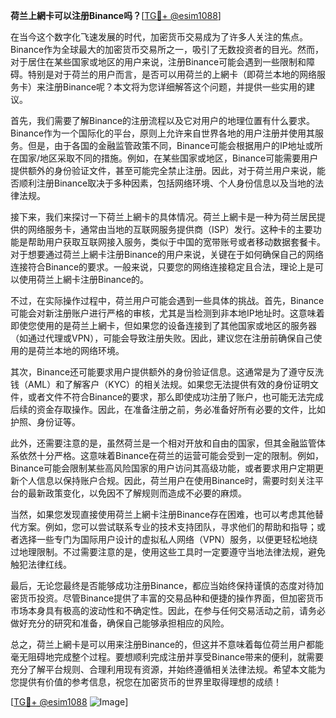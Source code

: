 **荷兰上網卡可以注册Binance吗？**[[TG💪+ @esim1088](https://t.me/s/esim1088)]

在当今这个数字化飞速发展的时代，加密货币交易成为了许多人关注的焦点。Binance作为全球最大的加密货币交易所之一，吸引了无数投资者的目光。然而，对于居住在某些国家或地区的用户来说，注册Binance可能会遇到一些限制和障碍。特别是对于荷兰的用户而言，是否可以用荷兰的上網卡（即荷兰本地的网络服务卡）来注册Binance呢？本文将为您详细解答这个问题，并提供一些实用的建议。

首先，我们需要了解Binance的注册流程以及它对用户的地理位置有什么要求。Binance作为一个国际化的平台，原则上允许来自世界各地的用户注册并使用其服务。但是，由于各国的金融监管政策不同，Binance可能会根据用户的IP地址或所在国家/地区采取不同的措施。例如，在某些国家或地区，Binance可能需要用户提供额外的身份验证文件，甚至可能完全禁止注册。因此，对于荷兰用户来说，能否顺利注册Binance取决于多种因素，包括网络环境、个人身份信息以及当地的法律法规。

接下来，我们来探讨一下荷兰上網卡的具体情况。荷兰上網卡是一种为荷兰居民提供的网络服务卡，通常由当地的互联网服务提供商（ISP）发行。这种卡的主要功能是帮助用户获取互联网接入服务，类似于中国的宽带账号或者移动数据套餐卡。对于想要通过荷兰上網卡注册Binance的用户来说，关键在于如何确保自己的网络连接符合Binance的要求。一般来说，只要您的网络连接稳定且合法，理论上是可以使用荷兰上網卡注册Binance的。

不过，在实际操作过程中，荷兰用户可能会遇到一些具体的挑战。首先，Binance可能会对新注册账户进行严格的审核，尤其是当检测到非本地IP地址时。这意味着即使您使用的是荷兰上網卡，但如果您的设备连接到了其他国家或地区的服务器（如通过代理或VPN），可能会导致注册失败。因此，建议您在注册前确保自己使用的是荷兰本地的网络环境。

其次，Binance还可能要求用户提供额外的身份验证信息。这通常是为了遵守反洗钱（AML）和了解客户（KYC）的相关法规。如果您无法提供有效的身份证明文件，或者文件不符合Binance的要求，那么即使成功注册了账户，也可能无法完成后续的资金存取操作。因此，在准备注册之前，务必准备好所有必要的文件，比如护照、身份证等。

此外，还需要注意的是，虽然荷兰是一个相对开放和自由的国家，但其金融监管体系依然十分严格。这意味着Binance在荷兰的运营可能会受到一定的限制。例如，Binance可能会限制某些高风险国家的用户访问其高级功能，或者要求用户定期更新个人信息以保持账户合规。因此，荷兰用户在使用Binance时，需要时刻关注平台的最新政策变化，以免因不了解规则而造成不必要的麻烦。

当然，如果您发现直接使用荷兰上網卡注册Binance存在困难，也可以考虑其他替代方案。例如，您可以尝试联系专业的技术支持团队，寻求他们的帮助和指导；或者选择一些专门为国际用户设计的虚拟私人网络（VPN）服务，以便更轻松地绕过地理限制。不过需要注意的是，使用这些工具时一定要遵守当地法律法规，避免触犯法律红线。

最后，无论您最终是否能够成功注册Binance，都应当始终保持谨慎的态度对待加密货币投资。尽管Binance提供了丰富的交易品种和便捷的操作界面，但加密货币市场本身具有极高的波动性和不确定性。因此，在参与任何交易活动之前，请务必做好充分的研究和准备，确保自己能够承担相应的风险。

总之，荷兰上網卡是可以用来注册Binance的，但这并不意味着每位荷兰用户都能毫无阻碍地完成整个过程。要想顺利完成注册并享受Binance带来的便利，就需要充分了解平台规则、合理利用现有资源，并始终遵循相关法律法规。希望本文能为您提供有价值的参考信息，祝您在加密货币的世界里取得理想的成绩！

[[TG💪+ @esim1088](https://t.me/s/esim1088) ![Image](https://i.postimg.cc/4NQfJmqS/Snipaste-2025-05-13-00-14-12.png)]